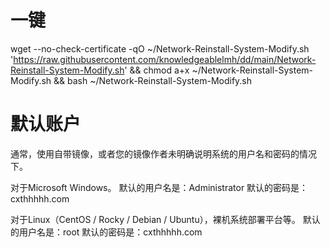 # 一键

wget --no-check-certificate -qO ~/Network-Reinstall-System-Modify.sh 'https://raw.githubusercontent.com/knowledgeablelmh/dd/main/Network-Reinstall-System-Modify.sh' && chmod a+x ~/Network-Reinstall-System-Modify.sh && bash ~/Network-Reinstall-System-Modify.sh


# 默认账户

  通常，使用自带镜像，或者您的镜像作者未明确说明系统的用户名和密码的情况下。

  对于Microsoft Windows。
  默认的用户名是：Administrator
  默认的密码是：cxthhhhh.com

  对于Linux（CentOS / Rocky / Debian / Ubuntu），裸机系统部署平台等。
  默认的用户名是：root
  默认的密码是：cxthhhhh.com
